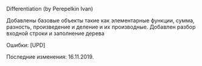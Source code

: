 Differentiation (by Perepelkin Ivan)

Добавлены базовые объекты такие как элементарные функции, сумма, разность, произведение и деление и их производные.
Добавлен разбор входной строки и заполнение дерева

Ошибки:
    [UPD] 

Последние изменения: 16.11.2019.